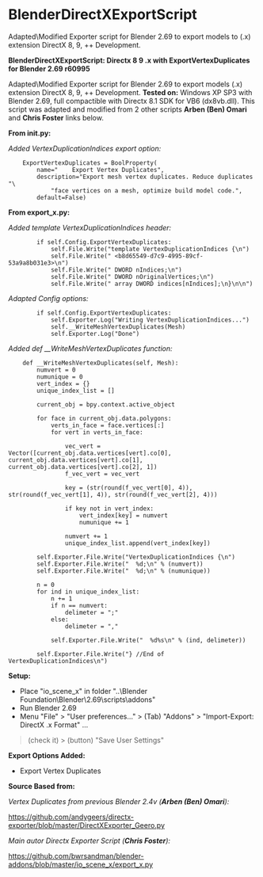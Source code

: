 # BlenderDirectXExportScript
Adapted\Modified Exporter script for Blender 2.69 to export models to (.x) extension DirectX 8, 9, ++ Development.

**BlenderDirectXExportScript: Directx 8 9 .x with ExportVertexDuplicates for Blender 2.69 r60995**

Adapted\Modified Exporter script for Blender 2.69 to export models (.x) extension DirectX 8, 9, ++ Development.
**Tested on:** Windows XP SP3 with Blender 2.69, full compactible with Directx 8.1 SDK for VB6 (dx8vb.dll).
This script was adapted and modified from 2 other scripts **Arben (Ben) Omari** and **Chris Foster** links below.

**From __init__.py:**

*Added VertexDuplicationIndices export option:*
```
    ExportVertexDuplicates = BoolProperty(
        name="    Export Vertex Duplicates",
        description="Export mesh vertex duplicates. Reduce duplicates "\
            "face vertices on a mesh, optimize build model code.",
        default=False)
```
**From export_x.py:**

*Added template VertexDuplicationIndices header:*
```
        if self.Config.ExportVertexDuplicates:
            self.File.Write("template VertexDuplicationIndices {\n")
            self.File.Write(" <b8d65549-d7c9-4995-89cf-53a9a8b031e3>\n")
            self.File.Write(" DWORD nIndices;\n")
            self.File.Write(" DWORD nOriginalVertices;\n")
            self.File.Write(" array DWORD indices[nIndices];\n}\n\n")
```
*Adapted Config options:*
```
        if self.Config.ExportVertexDuplicates:
            self.Exporter.Log("Writing VertexDuplicationIndices...")
            self.__WriteMeshVertexDuplicates(Mesh)
            self.Exporter.Log("Done")
```
*Added def __WriteMeshVertexDuplicates function:*
```
    def __WriteMeshVertexDuplicates(self, Mesh):
        numvert = 0
        numunique = 0
        vert_index = {}
        unique_index_list = []
        
        current_obj = bpy.context.active_object
        
        for face in current_obj.data.polygons:
            verts_in_face = face.vertices[:]
            for vert in verts_in_face:
                
                vec_vert = Vector([current_obj.data.vertices[vert].co[0], current_obj.data.vertices[vert].co[1], current_obj.data.vertices[vert].co[2], 1])
                f_vec_vert = vec_vert
                
                key = (str(round(f_vec_vert[0], 4)), str(round(f_vec_vert[1], 4)), str(round(f_vec_vert[2], 4)))
                
                if key not in vert_index:
                    vert_index[key] = numvert
                    numunique += 1
                
                numvert += 1
                unique_index_list.append(vert_index[key])
        
        self.Exporter.File.Write("VertexDuplicationIndices {\n")
        self.Exporter.File.Write("  %d;\n" % (numvert))
        self.Exporter.File.Write("  %d;\n" % (numunique))
        
        n = 0
        for ind in unique_index_list:
            n += 1
            if n == numvert:
                delimeter = ";"
            else:
                delimeter = ","
            
            self.Exporter.File.Write("  %d%s\n" % (ind, delimeter))
        
        self.Exporter.File.Write("} //End of VertexDuplicationIndices\n")
```

**Setup:**
- Place "io_scene_x" in folder "..\Blender Foundation\Blender\2.69\scripts\addons"
- Run Blender 2.69
- Menu "File" > "User preferences..." > (Tab) "Addons" > "Import-Export: DirectX .x Format" ...
 > (check it) > (button) "Save User Settings"

**Export Options Added:**
- Export Vertex Duplicates

**Source Based from:**

*Vertex Duplicates from previous Blender 2.4v (**Arben (Ben) Omari**):*

https://github.com/andygeers/directx-exporter/blob/master/DirectXExporter_Geero.py

*Main autor Directx Exporter Script (**Chris Foster**):*

https://github.com/bwrsandman/blender-addons/blob/master/io_scene_x/export_x.py
